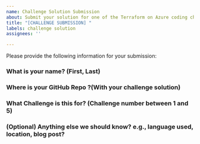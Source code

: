 ```yaml
---
name: Challenge Solution Submission
about: Submit your solution for one of the Terraform on Azure coding challenges
title: "[CHALLENGE SUBMISSION] "
labels: challenge solution
assignees: ''

---
```


Please provide the following information for your submission:

### What is your name? (First, Last)

### Where is your GitHub Repo ?(With your challenge solution)

### What Challenge is this for? (Challenge number between 1 and 5)

### (Optional) Anything else we should know? e.g., language used, location, blog post?
